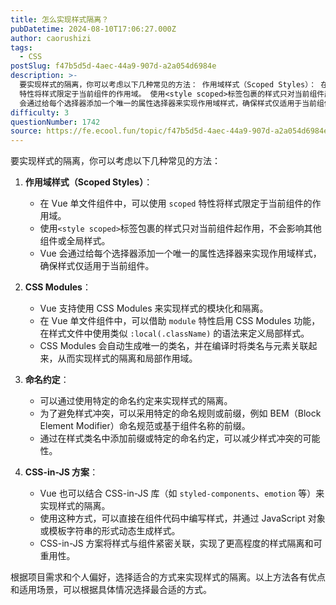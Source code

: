 ```yaml
---
title: 怎么实现样式隔离？
pubDatetime: 2024-08-10T17:06:27.000Z
author: caorushizi
tags:
  - CSS
postSlug: f47b5d5d-4aec-44a9-907d-a2a054d6984e
description: >-
  要实现样式的隔离，你可以考虑以下几种常见的方法： 作用域样式（Scoped Styles）： 在 Vue 单文件组件中，可以使用 scoped
  特性将样式限定于当前组件的作用域。 使用<style scoped>标签包裹的样式只对当前组件起作用，不会影响其他组件或全局样式。 Vue
  会通过给每个选择器添加一个唯一的属性选择器来实现作用域样式，确保样式仅适用于当前组件。 CSS Modules： V
difficulty: 3
questionNumber: 1742
source: https://fe.ecool.fun/topic/f47b5d5d-4aec-44a9-907d-a2a054d6984e
---
```


要实现样式的隔离，你可以考虑以下几种常见的方法：

1. **作用域样式（Scoped Styles）**：

   - 在 Vue 单文件组件中，可以使用 `scoped` 特性将样式限定于当前组件的作用域。
   - 使用`<style scoped>`标签包裹的样式只对当前组件起作用，不会影响其他组件或全局样式。
   - Vue 会通过给每个选择器添加一个唯一的属性选择器来实现作用域样式，确保样式仅适用于当前组件。

2. **CSS Modules**：

   - Vue 支持使用 CSS Modules 来实现样式的模块化和隔离。
   - 在 Vue 单文件组件中，可以借助 `module` 特性启用 CSS Modules 功能，在样式文件中使用类似 `:local(.className)` 的语法来定义局部样式。
   - CSS Modules 会自动生成唯一的类名，并在编译时将类名与元素关联起来，从而实现样式的隔离和局部作用域。

3. **命名约定**：

   - 可以通过使用特定的命名约定来实现样式的隔离。
   - 为了避免样式冲突，可以采用特定的命名规则或前缀，例如 BEM（Block Element Modifier）命名规范或基于组件名称的前缀。
   - 通过在样式类名中添加前缀或特定的命名约定，可以减少样式冲突的可能性。

4. **CSS-in-JS 方案**：
   - Vue 也可以结合 CSS-in-JS 库（如 `styled-components`、`emotion` 等）来实现样式的隔离。
   - 使用这种方式，可以直接在组件代码中编写样式，并通过 JavaScript 对象或模板字符串的形式动态生成样式。
   - CSS-in-JS 方案将样式与组件紧密关联，实现了更高程度的样式隔离和可重用性。

根据项目需求和个人偏好，选择适合的方式来实现样式的隔离。以上方法各有优点和适用场景，可以根据具体情况选择最合适的方式。
